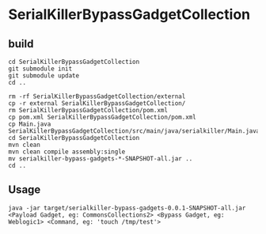 # SerialKillerBypassGadgetCollection

## build
```
cd SerialKillerBypassGadgetCollection
git submodule init
git submodule update
cd ..

rm -rf SerialKillerBypassGadgetCollection/external
cp -r external SerialKillerBypassGadgetCollection/
rm SerialKillerBypassGadgetCollection/pom.xml
cp pom.xml SerialKillerBypassGadgetCollection/pom.xml
cp Main.java SerialKillerBypassGadgetCollection/src/main/java/serialkiller/Main.java
cd SerialKillerBypassGadgetCollection
mvn clean
mvn clean compile assembly:single
mv serialkiller-bypass-gadgets-*-SNAPSHOT-all.jar ..
cd ..

```

## Usage

`java -jar target/serialkiller-bypass-gadgets-0.0.1-SNAPSHOT-all.jar <Payload Gadget, eg: CommonsCollections2> <Bypass Gadget, eg: Weblogic1> <Command, eg: 'touch /tmp/test'>`